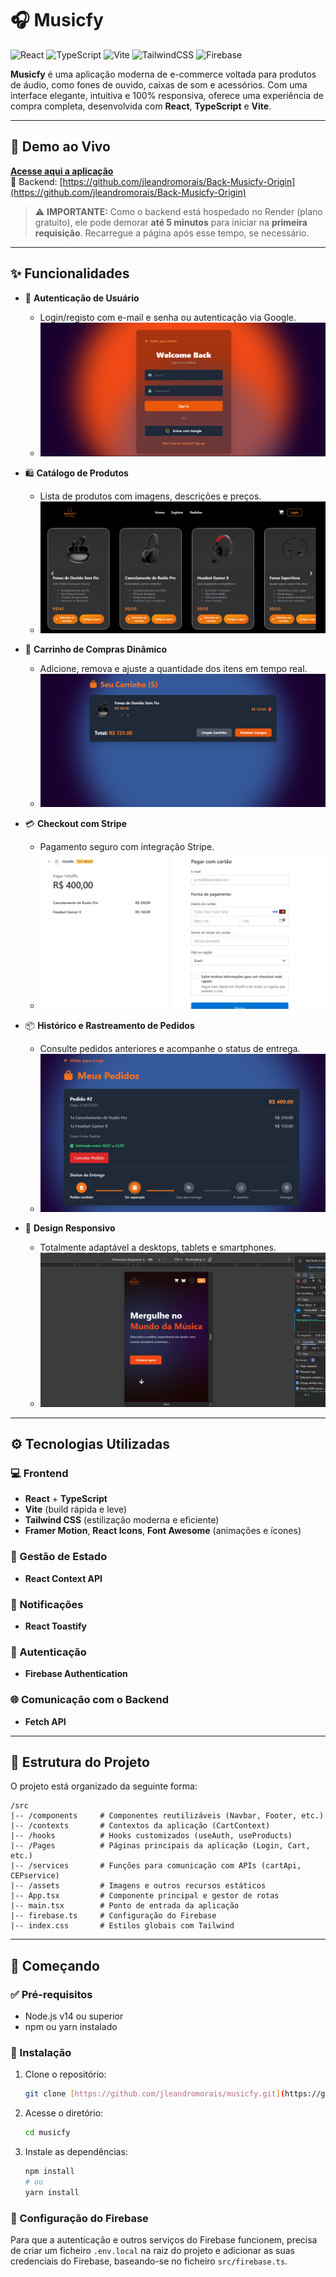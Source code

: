 # 🎧 Musicfy

![React](https://img.shields.io/badge/react-%2320232a.svg?style=for-the-badge&logo=react&logoColor=%2361DAFB)
![TypeScript](https://img.shields.io/badge/typescript-%23007ACC.svg?style=for-the-badge&logo=typescript&logoColor=white)
![Vite](https://img.shields.io/badge/vite-%23646CFF.svg?style=for-the-badge&logo=vite&logoColor=white)
![TailwindCSS](https://img.shields.io/badge/tailwindcss-%2338B2AC.svg?style=for-the-badge&logo=tailwind-css&logoColor=white)
![Firebase](https://img.shields.io/badge/firebase-%23039BE5.svg?style=for-the-badge&logo=firebase&logoColor=white)

**Musicfy** é uma aplicação moderna de e-commerce voltada para produtos de áudio, como fones de ouvido, caixas de som e acessórios. Com uma interface elegante, intuitiva e 100% responsiva, oferece uma experiência de compra completa, desenvolvida com **React**, **TypeScript** e **Vite**.

---

## 🚀 Demo ao Vivo

**[Acesse aqui a aplicação](https://musicfy-two.vercel.app)**  
🔗 Backend: [https://github.com/jleandromorais/Back-Musicfy-Origin](https://github.com/jleandromorais/Back-Musicfy-Origin)

> ⚠️ **IMPORTANTE:** Como o backend está hospedado no Render (plano gratuito), ele pode demorar **até 5 minutos** para iniciar na **primeira requisição**. Recarregue a página após esse tempo, se necessário.

---

## ✨ Funcionalidades

- 🔐 **Autenticação de Usuário**
  - Login/registo com e-mail e senha ou autenticação via Google.
  - ![Tela de Login](img/Login.png)

- 🛍️ **Catálogo de Produtos**
  - Lista de produtos com imagens, descrições e preços.
  - ![Catálogo de Produtos](img/product.png)

- 🛒 **Carrinho de Compras Dinâmico**
  - Adicione, remova e ajuste a quantidade dos itens em tempo real.
  - ![Carrinho de Compras](img/cart.png)

- 💳 **Checkout com Stripe**
  - Pagamento seguro com integração Stripe.
  - ![Tela de Pagamento](img/stripe.png)

- 📦 **Histórico e Rastreamento de Pedidos**
  - Consulte pedidos anteriores e acompanhe o status de entrega.
  - ![Histórico de Pedidos](img/pedidos.png)

- 📱 **Design Responsivo**
  - Totalmente adaptável a desktops, tablets e smartphones.
  - ![Design Responsivo](img/Resposividade.png)

---

## ⚙️ Tecnologias Utilizadas

### 💻 Frontend
- **React** + **TypeScript**
- **Vite** (build rápida e leve)
- **Tailwind CSS** (estilização moderna e eficiente)
- **Framer Motion**, **React Icons**, **Font Awesome** (animações e ícones)

### 🔄 Gestão de Estado
- **React Context API**

### 🔔 Notificações
- **React Toastify**

### 🔐 Autenticação
- **Firebase Authentication**

### 🌐 Comunicação com o Backend
- **Fetch API**

---

## 📂 Estrutura do Projeto

O projeto está organizado da seguinte forma:

```
/src
|-- /components     # Componentes reutilizáveis (Navbar, Footer, etc.)
|-- /contexts       # Contextos da aplicação (CartContext)
|-- /hooks          # Hooks customizados (useAuth, useProducts)
|-- /Pages          # Páginas principais da aplicação (Login, Cart, etc.)
|-- /services       # Funções para comunicação com APIs (cartApi, CEPservice)
|-- /assets         # Imagens e outros recursos estáticos
|-- App.tsx         # Componente principal e gestor de rotas
|-- main.tsx        # Ponto de entrada da aplicação
|-- firebase.ts     # Configuração do Firebase
|-- index.css       # Estilos globais com Tailwind
```

---

## 🚀 Começando

### ✅ Pré-requisitos
- Node.js v14 ou superior
- npm ou yarn instalado

### 🔧 Instalação

1.  Clone o repositório:
    ```bash
    git clone [https://github.com/jleandromorais/musicfy.git](https://github.com/jleandromorais/musicfy.git)
    ```

2.  Acesse o diretório:
    ```bash
    cd musicfy
    ```

3.  Instale as dependências:
    ```bash
    npm install
    # ou
    yarn install
    ```

### 🔑 Configuração do Firebase

Para que a autenticação e outros serviços do Firebase funcionem, precisa de criar um ficheiro `.env.local` na raiz do projeto e adicionar as suas credenciais do Firebase, baseando-se no ficheiro `src/firebase.ts`.
